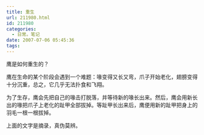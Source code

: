 ```yaml
---
title: 重生
url: 211980.html
id: 211980
categories:
  - 日常。笔记
date: 2007-07-06 05:45:36
tags:
---
```


鹰是如何重生的？

鹰在生命的某个阶段会遇到一个难题：喙变得又长又弯，爪子开始老化，翅膀变得十分沉重，总之，它几乎无法扑食和飞翔。

为了生存，鹰会先把自己的喙击打脱落，并等待新的喙长出来。然后，鹰会用新长出的喙把爪子上老化的趾甲全部拔掉。等趾甲长出来后，鹰便用新的趾甲把身上的羽毛一根一根拔掉。

上面的文字是摘录，真伪莫辨。